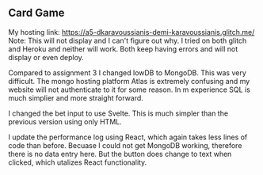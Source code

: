 
## Card Game

My hosting link: https://a5-dkaravoussianis-demi-karavoussianis.glitch.me/
Note: This will not display and I can't figure out why. I tried on both glitch and Heroku and neither will work. Both keep having errors and will not display or even deploy.

Compared to assignment 3 I changed lowDB to MongoDB. This was very difficult. The mongo hosting platform Atlas is extremely confusing and my website will not authenticate to it for some reason. In m experience SQL is much simplier and more straight forward.

I changed the bet input to use Svelte. This is much simpler than the previous version using only HTML.

I update the performance log using React, which again takes less lines of code than before. Becuase I could not get MongoDB working, therefore there is no data entry here. But the button does change to text when clicked, which utalizes React functionality.
